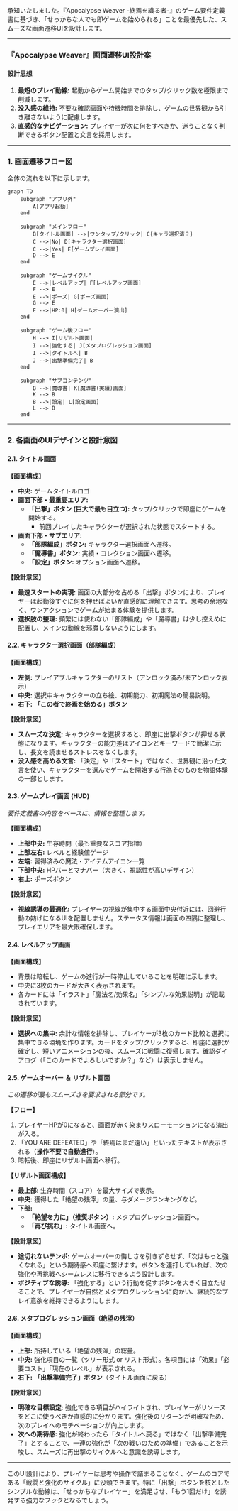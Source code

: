 承知いたしました。『Apocalypse Weaver -終焉を織る者-』のゲーム要件定義書に基づき、「せっかちな人でも即ゲームを始められる」ことを最優先した、スムーズな画面遷移UIを設計します。

---

### 『Apocalypse Weaver』画面遷移UI設計案

#### 設計思想

1.  **最短のプレイ動線:** 起動からゲーム開始までのタップ/クリック数を極限まで削減します。
2.  **没入感の維持:** 不要な確認画面や待機時間を排除し、ゲームの世界観から引き離さないように配慮します。
3.  **直感的なナビゲーション:** プレイヤーが次に何をすべきか、迷うことなく判断できるボタン配置と文言を採用します。

---

### 1. 画面遷移フロー図

全体の流れを以下に示します。

```mermaid
graph TD
    subgraph "アプリ外"
        A[アプリ起動]
    end

    subgraph "メインフロー"
        B[タイトル画面] -->|ワンタップ/クリック| C{キャラ選択済？}
        C -->|No| D[キャラクター選択画面]
        C -->|Yes| E[ゲームプレイ画面]
        D --> E
    end

    subgraph "ゲームサイクル"
        E -->|レベルアップ| F[レベルアップ画面]
        F --> E
        E -->|ポーズ| G[ポーズ画面]
        G --> E
        E -->|HP:0| H[ゲームオーバー演出]
    end

    subgraph "ゲーム後フロー"
        H --> I[リザルト画面]
        I -->|強化する| J[メタプログレッション画面]
        I -->|タイトルへ| B
        J -->|出撃準備完了| B
    end

    subgraph "サブコンテンツ"
        B -->|魔導書| K[魔導書(実績)画面]
        K --> B
        B -->|設定| L[設定画面]
        L --> B
    end
```

---

### 2. 各画面のUIデザインと設計意図

#### 2.1. タイトル画面

**【画面構成】**
*   **中央:** ゲームタイトルロゴ
*   **画面下部・最重要エリア:**
    *   **「出撃」ボタン (巨大で最も目立つ):** タップ/クリックで即座にゲームを開始する。
        *   前回プレイしたキャラクターが選択された状態でスタートする。
*   **画面下部・サブエリア:**
    *   **「部隊編成」ボタン:** キャラクター選択画面へ遷移。
    *   **「魔導書」ボタン:** 実績・コレクション画面へ遷移。
    *   **「設定」ボタン:** オプション画面へ遷移。

**【設計意図】**
*   **最速スタートの実現:** 画面の大部分を占める「出撃」ボタンにより、プレイヤーは起動後すぐに何を押せばよいか直感的に理解できます。思考の余地なく、ワンアクションでゲームが始まる体験を提供します。
*   **選択肢の整理:** 頻繁には使わない「部隊編成」や「魔導書」は少し控えめに配置し、メインの動線を邪魔しないようにします。



#### 2.2. キャラクター選択画面（部隊編成）

**【画面構成】**
*   **左側:** プレイアブルキャラクターのリスト（アンロック済み/未アンロック表示）
*   **中央:** 選択中キャラクターの立ち絵、初期能力、初期魔法の簡易説明。
*   **右下:** **「この者で終焉を始める」ボタン**

**【設計意図】**
*   **スムーズな決定:** キャラクターを選択すると、即座に出撃ボタンが押せる状態になります。キャラクターの能力差はアイコンとキーワードで簡潔に示し、長文を読ませるストレスをなくします。
*   **没入感を高める文言:** 「決定」や「スタート」ではなく、世界観に沿った文言を使い、キャラクターを選んでゲームを開始する行為そのものを物語体験の一部とします。

#### 2.3. ゲームプレイ画面 (HUD)

*要件定義書の内容をベースに、情報を整理します。*

**【画面構成】**
*   **上部中央:** 生存時間（最も重要なスコア指標）
*   **上部左右:** レベルと経験値ゲージ
*   **左端:** 習得済みの魔法・アイテムアイコン一覧
*   **下部中央:** HPバーとマナバー（大きく、視認性が高いデザイン）
*   **右上:** ポーズボタン

**【設計意図】**
*   **視線誘導の最適化:** プレイヤーの視線が集中する画面中央付近には、回避行動の妨げになるUIを配置しません。ステータス情報は画面の四隅に整理し、プレイエリアを最大限確保します。

#### 2.4. レベルアップ画面

**【画面構成】**
*   背景は暗転し、ゲームの進行が一時停止していることを明確に示します。
*   中央に3枚のカードが大きく表示されます。
*   各カードには「イラスト」「魔法名/効果名」「シンプルな効果説明」が記載されています。

**【設計意図】**
*   **選択への集中:** 余計な情報を排除し、プレイヤーが3枚のカード比較と選択に集中できる環境を作ります。カードをタップ/クリックすると、即座に選択が確定し、短いアニメーションの後、スムーズに戦闘に復帰します。確認ダイアログ（「このカードでよろしいですか？」など）は表示しません。

#### 2.5. ゲームオーバー ＆ リザルト画面

*この遷移が最もスムーズさを要求される部分です。*

**【フロー】**
1.  プレイヤーHPが0になると、画面が赤く染まりスローモーションになる演出が入る。
2.  「YOU ARE DEFEATED」や「終焉はまだ遠い」といったテキストが表示される（**操作不要で自動進行**）。
3.  暗転後、即座にリザルト画面へ移行。

**【リザルト画面構成】**
*   **最上部:** 生存時間（スコア）を最大サイズで表示。
*   **中央:** 獲得した「絶望の残滓」の量、与ダメージランキングなど。
*   **下部:**
    *   **「絶望を力に」（推奨ボタン）:** メタプログレッション画面へ。
    *   **「再び挑む」:** タイトル画面へ。

**【設計意図】**
*   **途切れないテンポ:** ゲームオーバーの悔しさを引きずらせず、「次はもっと強くなれる」という期待感へ即座に繋げます。ボタンを連打していれば、次の強化や再挑戦へシームレスに移行できるよう設計します。
*   **ポジティブな誘導:** 「強化する」という行動を促すボタンを大きく目立たせることで、プレイヤーが自然とメタプログレッションに向かい、継続的なプレイ意欲を維持できるようにします。

#### 2.6. メタプログレッション画面（絶望の残滓）

**【画面構成】**
*   **上部:** 所持している「絶望の残滓」の総量。
*   **中央:** 強化項目の一覧（ツリー形式 or リスト形式）。各項目には「効果」「必要コスト」「現在のレベル」が表示される。
*   **右下:** **「出撃準備完了」ボタン**（タイトル画面に戻る）

**【設計意図】**
*   **明確な目標設定:** 強化できる項目がハイライトされ、プレイヤーがリソースをどこに使うべきか直感的に分かります。強化後のリターンが明確なため、次のプレイへのモチベーションが向上します。
*   **次への期待感:** 強化が終わったら「タイトルへ戻る」ではなく「出撃準備完了」とすることで、一連の強化が「次の戦いのための準備」であることを示唆し、スムーズに再出撃のサイクルへと意識を誘導します。

---

このUI設計により、プレイヤーは思考や操作で詰まることなく、ゲームのコアである「戦闘と強化のサイクル」に没頭できます。特に「出撃」ボタンを核としたシンプルな動線は、「せっかちなプレイヤー」を満足させ、「もう1回だけ」を誘発する強力なフックとなるでしょう。